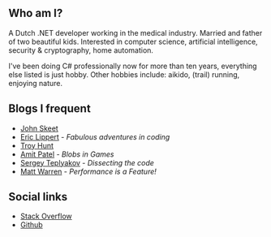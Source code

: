## Who am I?

A Dutch .NET developer working in the medical industry. Married and father of two beautiful kids. Interested in computer science, artificial intelligence, security & cryptography, home automation. 

I've been doing C# professionally now for more than ten years, everything else listed is just hobby. Other hobbies include: aikido, (trail) running, enjoying nature.

## Blogs I frequent

- [John Skeet](https://codeblog.jonskeet.uk/)
- [Eric Lippert](https://ericlippert.com/) - *Fabulous adventures in coding*
- [Troy Hunt](https://www.troyhunt.com/)
- [Amit Patel](http://simblob.blogspot.nl/) - *Blobs in Games*
- [Sergey Teplyakov](https://blogs.msdn.microsoft.com/seteplia/) - *Dissecting the code*
- [Matt Warren](http://mattwarren.org/) - *Performance is a Feature!*

## Social links

- [Stack Overflow](https://stackoverflow.com/users/97000/pyrocumulus)
- [Github](https://github.com/pyrocumulus)
